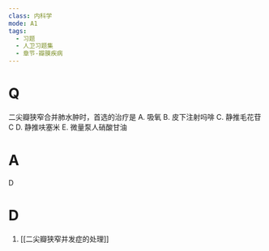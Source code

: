 ```yaml
---
class: 内科学
mode: A1
tags:
  - 习题
  - 人卫习题集
  - 章节-瓣膜疾病
---
```


# Q
二尖瓣狭窄合并肺水肿时，首选的治疗是
A. 吸氧 
B. 皮下注射吗啡
C. 静推毛花苷C 
D. 静推呋塞米
E. 微量泵人硝酸甘油
# A
D
# D
1. [[二尖瓣狭窄并发症的处理]]